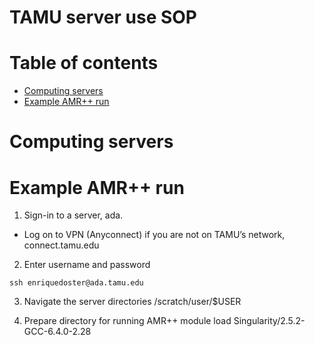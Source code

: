 # TAMU server use SOP

# Table of contents
* [Computing servers](#computing-servers)
* [Example AMR++ run](#example-amr++-run)


# Computing servers

# Example AMR++ run
1. Sign-in to a server, ada.
  * Log on to VPN (Anyconnect) if you are not on TAMU’s network, connect.tamu.edu
2. Enter username and password
```
ssh enriquedoster@ada.tamu.edu
```
3. Navigate the server directories
/scratch/user/$USER

4. Prepare directory for running AMR++
module load Singularity/2.5.2-GCC-6.4.0-2.28
